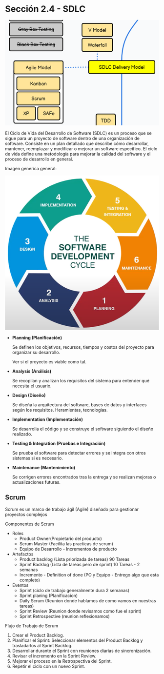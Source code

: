 # Sección 2.4 - SDLC

![image.png](Secci%C3%B3n%202%204%20-%20SDLC%20225b0f9d9c898011a650e705d29f94e9/image.png)

El Ciclo de Vida del Desarrollo de Software (SDLC) es un proceso que se sigue para un proyecto de software dentro de una organización de software. Consiste en un plan detallado que describe cómo desarrollar, mantener, reemplazar y modificar o mejorar un software específico. El ciclo de vida define una metodología para mejorar la calidad del software y el proceso de desarrollo en general.

Imagen generica general:

![image.png](Secci%C3%B3n%202%204%20-%20SDLC%20225b0f9d9c898011a650e705d29f94e9/image%201.png)

- **Planning (Planificación)**
    
    Se definen los objetivos, recursos, tiempos y costos del proyecto para organizar su desarrollo.
    
    Ver si el proyecto es viable como tal.
    
- **Analysis (Análisis)**
    
    Se recopilan y analizan los requisitos del sistema para entender qué necesita el usuario.
    
- **Design (Diseño)**
    
    Se diseña la arquitectura del software, bases de datos y interfaces según los requisitos. Heramientas, tecnologias.
    
- **Implementation (Implementación)**
    
    Se desarrolla el código y se construye el software siguiendo el diseño realizado.
    
- **Testing & Integration (Pruebas e Integración)**
    
    Se prueba el software para detectar errores y se integra con otros sistemas si es necesario.
    
- **Maintenance (Mantenimiento)**
    
    Se corrigen errores encontrados tras la entrega y se realizan mejoras o actualizaciones futuras.
    

## Scrum

Scrum es un marco de trabajo ágil (Agile) diseñado para gestionar proyectos complejos

Componentes de Scrum

- Roles
    - Product Owner(Propietario del producto)
    - Scrum Master (Facilita las practicas de scrum)
    - Equipo de Desarrollo - Incrementos de producto
- Artefactos
    - Product backlog (Lista priorizada de tareas) 90 Tareas
    - Sprint Backlog (Lista de tareas pero de sprint) 10 Tareas - 2 semanas
    - Incremento - Definition of done (PO y Equipo - Entrego algo que esta completo)
- Eventos
    - Sprint (ciclo de trabajo generalmente dura 2 semanas)
    - Sprint planing (Planificacion)
    - Daily Scrum (Reunion donde hablamos de como vamos en nuestras tareas)
    - Sprint Review (Reunion donde revisamos como fue el sprint)
    - Sprint Retrospective (reunion reflexionamos)

Flujo de Trabajo de Scrum

1. Crear el Product Backlog.
2. Planificar el Sprint: Seleccionar elementos del Product Backlog y trasladarlos al Sprint Backlog.
3. Desarrollar durante el Sprint con reuniones diarias de sincronización.
4. Revisar el incremento en la Sprint Review.
5. Mejorar el proceso en la Retrospectiva del Sprint.
6. Repetir el ciclo con un nuevo Sprint.